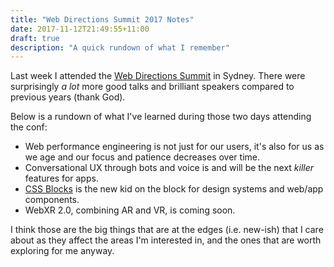 ```yaml
---
title: "Web Directions Summit 2017 Notes"
date: 2017-11-12T21:49:55+11:00
draft: true
description: "A quick rundown of what I remember"
---
```


Last week I attended the [Web Directions Summit](https://www.webdirections.org/wds/) in Sydney. There were surprisingly *a lot* more
good talks and brilliant speakers compared to previous years (thank God).

Below is a rundown of what I've learned during those two days attending the conf:

* Web performance engineering is not just for our users, it's also for us as we age and our focus and patience decreases over time.
* Conversational UX through bots and voice is and will be the next *killer* features for apps.
* [CSS Blocks](http://css-blocks.com) is the new kid on the block for design systems and web/app components.
* WebXR 2.0, combining AR and VR, is coming soon.

I think those are the big things that are at the edges (i.e. new-ish) that I care about as they affect the areas I'm interested in, and the ones that are worth exploring for me anyway.